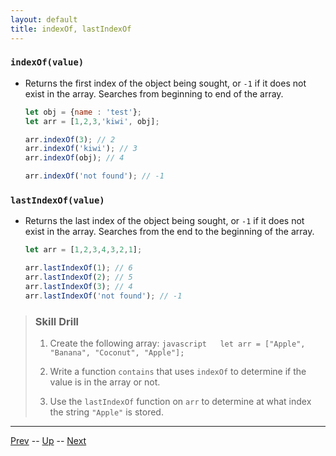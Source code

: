 ```yaml
---
layout: default
title: indexOf, lastIndexOf
---
```


### `indexOf(value)`
* Returns the first index of the object being sought, or `-1` if it does not exist in the array. Searches from beginning to end of the array.

  ```javascript
  let obj = {name : 'test'};
  let arr = [1,2,3,'kiwi', obj];
  
  arr.indexOf(3); // 2
  arr.indexOf('kiwi'); // 3
  arr.indexOf(obj); // 4
  
  arr.indexOf('not found'); // -1
  ```

### `lastIndexOf(value)`
* Returns the last index of the object being sought, or `-1` if it does not exist in the array. Searches from the end to the beginning of the array.

  ```javascript
  let arr = [1,2,3,4,3,2,1];
  
  arr.lastIndexOf(1); // 6
  arr.lastIndexOf(2); // 5
  arr.lastIndexOf(3); // 4
  arr.lastIndexOf('not found'); // -1
  ```

> ### Skill Drill
> 1. Create the following array:
    ```javascript  
    let arr = ["Apple", "Banana", "Coconut", "Apple"];
    ```
>
> 1. Write a function `contains` that uses `indexOf` to determine if the value is in the array or not.
>
> 1. Use the `lastIndexOf` function on `arr` to determine at what index the string `"Apple"` is stored.

<hr>

[Prev](reverseSort.md) -- [Up](README.md) -- [Next](filterReduce.md)

